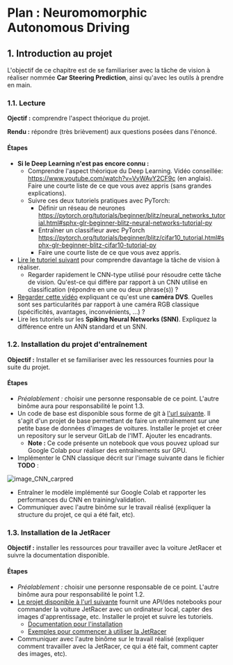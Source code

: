 # Plan : Neuromomorphic Autonomous Driving

## 1. Introduction au projet

L'objectif de ce chapitre est de se familiariser avec la tâche de vision à réaliser nommée **Car Steering Prediction**, ainsi qu'avec les outils à prendre en main.

### 1.1. Lecture
**Ojectif :** comprendre l'aspect théorique du projet.

**Rendu :** répondre (très brièvement) aux questions posées dans l'énoncé.

#### Étapes
- **Si le Deep Learning n'est pas encore connu :**
  - Comprendre l'aspect théorique du Deep Learning. Vidéo conseillée: https://www.youtube.com/watch?v=VyWAvY2CF9c (en anglais). Faire une courte liste de ce que vous avez appris (sans grandes explications).
  - Suivre ces deux tutoriels pratiques avec PyTorch:
    - Définir un réseau de neurones https://pytorch.org/tutorials/beginner/blitz/neural_networks_tutorial.html#sphx-glr-beginner-blitz-neural-networks-tutorial-py
    - Entraîner un classifieur avec PyTorch https://pytorch.org/tutorials/beginner/blitz/cifar10_tutorial.html#sphx-glr-beginner-blitz-cifar10-tutorial-py
    - Faire une courte liste de ce que vous avez appris.
- [Lire le tutoriel suivant](https://medium.com/@pathak.kapil/self-driving-car-steering-angle-prediction-304517df69d0) pour comprendre davantage la tâche de vision à réaliser.
  - Regarder rapidement le CNN-type utilisé pour résoudre cette tâche de vision. Qu'est-ce qui diffère par rapport à un CNN utilisé en classification (répondre en une ou deux phrase(s)) ?
- [Regarder cette vidéo](https://www.youtube.com/watch?v=6Sn9-M7qXLk) expliquant ce qu'est une **caméra DVS**. Quelles sont ses particularités par rapport à une caméra RGB classique (spécificités, avantages, inconvénients, ...) ?
- Lire les tutoriels sur les **Spiking Neural Networks (SNN)**. Expliquez la différence entre un ANN standard et un SNN.

### 1.2. Installation du projet d'entraînement
**Objectif :** Installer et se familiariser avec les ressources fournies pour la suite du projet.

#### Étapes

- *Préalablement :* choisir une personne responsable de ce point. L'autre binôme aura pour responsabilité le point 1.3.
- Un code de base est disponible sous forme de git à [l'url suivante](https://TODO). Il s'agit d'un projet de base permettant de faire un entraînement sur une petite base de données d'images de voitures. Installer le projet et créer un repository sur le serveur GitLab de l'IMT. Ajouter les encadrants.
  - **Note :** Ce code présente un notebook que vous pouvez upload sur Google Colab pour réaliser des entraînements sur GPU.
- Implémenter le CNN classique décrit sur l'image suivante dans le fichier **TODO** :

![image_CNN_carpred](https://miro.medium.com/max/500/1*VB_OYZu4DDlNIT7mdSstcg.png)

- Entraîner le modèle implémenté sur Google Colab et rapporter les performances du CNN en training/validation.
- Communiquer avec l'autre binôme sur le travail réalisé (expliquer la structure du projet, ce qui a été fait, etc).

### 1.3. Installation de la JetRacer

**Objectif :** installer les ressources pour travailler avec la voiture JetRacer et suivre la documentation disponible.

#### Étapes
- *Préalablement :* choisir une personne responsable de ce point. L'autre binôme aura pour responsabilité le point 1.2.
- [Le projet disponible à l'url suivante](https://github.com/NVIDIA-AI-IOT/jetracer) fournit une API/des notebooks pour commander la voiture JetRacer avec un ordinateur local, capter des images d'apprentissage, etc. Installer le projet et suivre les tutoriels.
  - [Documentation pour l'installation](https://github.com/NVIDIA-AI-IOT/jetracer/blob/master/docs/software_setup.md)
  - [Exemples pour commencer à utiliser la JetRacer](https://github.com/NVIDIA-AI-IOT/jetracer/blob/master/docs/examples.md)
- Communiquer avec l'autre binôme sur le travail réalisé (expliquer comment travailler avec la JetRacer, ce qui a été fait, comment capter des images, etc).

